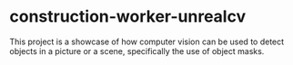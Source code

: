 # construction-worker-unrealcv

This project is a showcase of how computer vision can be used to detect objects in a picture or a scene, specifically the use of object masks. 
